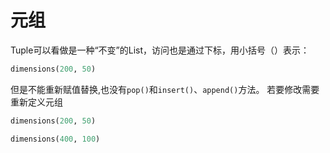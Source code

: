# 元组
Tuple可以看做是一种“不变”的List，访问也是通过下标，用小括号（）表示：
```python
dimensions(200, 50)
```
但是不能重新赋值替换,也没有```pop()```和```insert()```、```append()```方法。
若要修改需要重新定义元组
```python
dimensions(200, 50)

dimensions(400, 100)

```